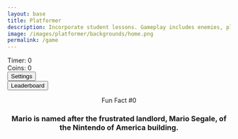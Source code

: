 ```yaml
---
layout: base
title: Platformer
description: Incorporate student lessons. Gameplay includes enemies, platforms, parallax backgrounds, settings with local storage, etc. This revision introduces Settings, Leaderboard and Multiplayer.
image: /images/platformer/backgrounds/home.png
permalink: /game
---
```


<!-- Sidebar Panels -->
<div id="sidebar" class="sidebar" style="z-index: 9999"></div>
<div id="leaderboardDropDown" class="leaderboardDropDown" style="z-index: 9999"></div>

<!-- Audio Elements -->
<audio id="Mushroom" src="{{ '/assets/audio/Mushroom.mp3' | relative_url }}" preload="auto"></audio>
<audio id="goombaDeath" src="{{ '/assets/audio/goomba-death.mp3' | relative_url }}" preload="auto"></audio>
<audio id="PlayerJump" src="{{ '/assets/audio/mario-jump.mp3' | relative_url }}" preload="auto"></audio>
<audio id="PlayerDeath" src="{{ '/assets/audio/MarioDeath.mp3' | relative_url }}" preload="auto"></audio>
<audio id="coin" src="{{ '/assets/audio/coin.mp3' | relative_url }}" preload="auto"></audio>
<audio id="stomp" src="{{ '/assets/audio/stomp2-93279.mp3' | relative_url }}" preload="auto"></audio>
<audio id="boing" src="{{ '/assets/audio/boing-101318.mp3' | relative_url }}" preload="auto"></audio>
<audio id="flush" src="{{ '/assets/audio/toilet-flushing.mp3' | relative_url }}" preload="auto"></audio>
<audio id="laserSound" src="{{ '/assets/audio/laser.mp3' | relative_url }}" preload="auto"></audio>
<audio id="laserCharge" src="{{ '/assets/audio/charging-laser.mp3' | relative_url }}" preload="auto"></audio>

<!-- Game UI -->
<div id="canvasContainer">
  <div class="submenu">
    <div id="score">
      Timer: <span id="timeScore">0</span>
    </div>
    <div id="score">
      Coins: <span id="coinScore">0</span>
    </div>
    <div id="gameBegin" hidden>
      <button id="startGame">Start Game</button>
    </div>
    <div id="gameOver" hidden>
      <button id="restartGame">Restart</button>
    </div>
    <div id="settings">
      <button id="settings-button">Settings</button>
    </div>
    <div id="leaderboard">
      <button id="leaderboard-button">Leaderboard</button>
    </div>
  </div>
</div>

<div id="container">
  <header class="fun_facts">
    <p id="num">Fun Fact #0</p>
    <h3 id="fun_fact">Mario is named after the frustrated landlord, Mario Segale, of the Nintendo of America building.</h3>
  </header>
</div>

<footer id="cut-story"></footer>

<!-- Game Logic -->
<script type="module">
  import GameSetup from '{{ "/assets/js/platformer3x/GameSetup.js" | relative_url }}';
  import GameControl from '{{ "/assets/js/platformer3x/GameControl.js" | relative_url }}';
  import SettingsControl from '{{ "/assets/js/platformer3x/SettingsControl.js" | relative_url }}';
  import GameEnv from '{{ "/assets/js/platformer3x/GameEnv.js" | relative_url }}';
  import Leaderboard from '{{ "/assets/js/platformer3x/Leaderboard.js" | relative_url }}';
  import startCutstory from '{{ "/assets/js/platformer3x/Cutstory.js" | relative_url }}';
  import RandomEvent from '{{ "/assets/js/platformer3x/RandomEvent.js" | relative_url }}';

  // Game initialization
  GameSetup.initLevels("{{ site.baseurl }}");
  GameControl.gameLoop();
  SettingsControl.initialize();
  Leaderboard.initializeLeaderboard();
  startCutstory();
  RandomEvent();

  window.addEventListener('resize', GameEnv.resize);

  // Sound Playback on First User Interaction
  let soundPlayed = false;
  function playMushroomSoundOnce() {
    if (!soundPlayed) {
      const mushroom = document.getElementById('Mushroom');
      if (mushroom) {
        mushroom.currentTime = 0;
        mushroom.volume = 1.0;
        mushroom.play().catch(err => {
          console.warn("Sound play failed:", err);
        });
        soundPlayed = true;
      }
    }
  }

  document.addEventListener('DOMContentLoaded', () => {
    window.addEventListener('click', playMushroomSoundOnce, { once: true });
    window.addEventListener('keydown', playMushroomSoundOnce, { once: true });
  });
</script>
